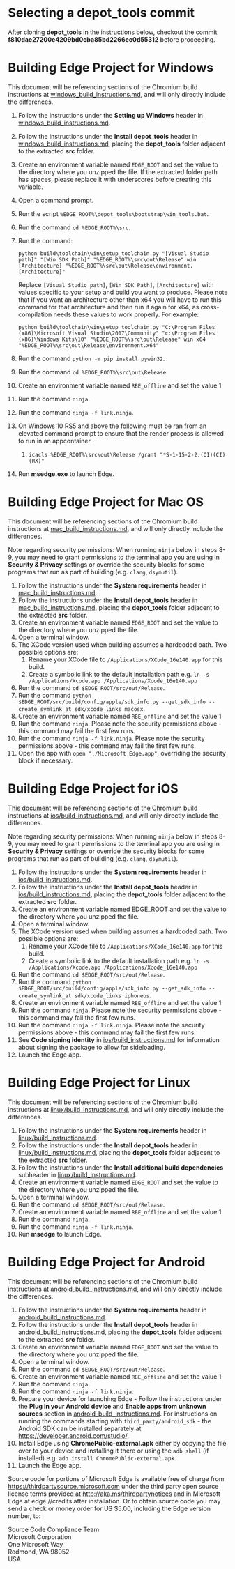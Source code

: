 ﻿# Selecting a depot_tools commit


After cloning **depot_tools** in the instructions below, checkout the commit
**f810dae27200e4209bd0cba85bd2266ec0d55312** before proceeding.


# Building Edge Project for Windows


This document will be referencing sections of the Chromium build instructions at
[windows_build_instructions.md](windows_build_instructions.md), and will only directly include the differences.

1.  Follow the instructions under the **Setting up Windows** header in
    [windows_build_instructions.md](windows_build_instructions.md).
2.  Follow the instructions under the **Install depot_tools** header in
    [windows_build_instructions.md](windows_build_instructions.md), placing the **depot_tools** folder adjacent to the
    extracted **src** folder.
3.  Create an environment variable named `EDGE_ROOT` and set the value to the directory where you unzipped the file.
    If the extracted folder path has spaces, please replace it with underscores before creating this variable.
4.  Open a command prompt.
5.  Run the script `%EDGE_ROOT%\depot_tools\bootstrap\win_tools.bat`.
6.  Run the command `cd %EDGE_ROOT%\src`.
7.  Run the command:

    ```
    python build\toolchain\win\setup_toolchain.py "[Visual Studio path]" "[Win SDK Path]" "%EDGE_ROOT%\src\out\Release" win [Architecture] "%EDGE_ROOT%\src\out\Release\environment.[Architecture]"
    ```

    Replace `[Visual Studio path]`, `[Win SDK Path]`, `[Architecture]` with values specific to your setup and build you
    want to produce. Please note that if you want an architecture other than x64 you will have to run this command for
    that architecture and then run it again for x64, as cross-compilation needs these values to work properly. For
    example:

    ```
    python build\toolchain\win\setup_toolchain.py "C:\Program Files (x86)\Microsoft Visual Studio\2017\Community" "c:\Program Files (x86)\Windows Kits\10" "%EDGE_ROOT%\src\out\Release" win x64 "%EDGE_ROOT%\src\out\Release\environment.x64"
    ```

8.  Run the command `python -m pip install pywin32`.
9.  Run the command `cd %EDGE_ROOT%\src\out\Release`.
10. Create an environment variable named `RBE_offline` and set the value 1
11. Run the command `ninja`.
12. Run the command `ninja -f link.ninja`.
13. On Windows 10 RS5 and above the following must be ran from an elevated command prompt to ensure that the render process is allowed to run in an appcontainer.
    1. `icacls %EDGE_ROOT%\src\out\Release /grant "*S-1-15-2-2:(OI)(CI)(RX)"`
14. Run **msedge.exe** to launch Edge.


# Building Edge Project for Mac OS


This document will be referencing sections of the Chromium build instructions at
[mac_build_instructions.md](mac_build_instructions.md), and will only directly include the differences.

Note regarding security permissions: When running `ninja` below in steps 8-9, you may need to grant permissions to
the terminal app you are using in **Security & Privacy** settings or override the security blocks for some programs
that run as part of building (e.g. `clang`, `dsymutil`).

1.  Follow the instructions under the **System requirements** header in
    [mac_build_instructions.md](mac_build_instructions.md).
2.  Follow the instructions under the **Install depot_tools** header in
    [mac_build_instructions.md](mac_build_instructions.md), placing the **depot_tools** folder adjacent to the
    extracted **src** folder.
3.  Create an environment variable named `EDGE_ROOT` and set the value to the directory where you unzipped the file.
4.  Open a terminal window.
5.  The XCode version used when building assumes a hardcoded path. Two possible options are:
    1. Rename your XCode file to `/Applications/XCode_16e140.app` for this build.
    2. Create a symbolic link to the default installation path e.g.
    `ln -s /Applications/Xcode.app /Applications/Xcode_16e140.app`
6.  Run the command `cd $EDGE_ROOT/src/out/Release`.
7.  Run the command `python $EDGE_ROOT/src/build/config/apple/sdk_info.py --get_sdk_info --create_symlink_at sdk/xcode_links macosx`.
8. Create an environment variable named `RBE_offline` and set the value 1
9.  Run the command `ninja`. Please note the security permissions above - this command may fail the first few runs.
10.  Run the command `ninja -f link.ninja`. Please note the security permissions above - this command may fail the first
    few runs.
11. Open the app with `open "./Microsoft Edge.app"`, overriding the security block if necessary.


# Building Edge Project for iOS


This document will be referencing sections of the Chromium build instructions at
[ios/build_instructions.md](ios/build_instructions.md), and will only directly include the differences.

Note regarding security permissions: When running `ninja` below in steps 8-9, you may need to grant permissions to
the terminal app you are using in **Security & Privacy** settings or override the security blocks for some programs
that run as part of building (e.g. `clang`, `dsymutil`).

1.  Follow the instructions under the **System requirements** header in
    [ios/build_instructions.md](ios/build_instructions.md).
2.  Follow the instructions under the **Install depot_tools** header in
    [ios/build_instructions.md](ios/build_instructions.md), placing the **depot_tools** folder adjacent to the extracted
    **src** folder.
3.  Create an environment variable named EDGE_ROOT and set the value to the directory where you unzipped the file.
4.  Open a terminal window.
5.  The XCode version used when building assumes a hardcoded path. Two possible options are:
    1. Rename your XCode file to `/Applications/XCode_16e140.app` for this build.
    2. Create a symbolic link to the default installation path e.g.
    `ln -s /Applications/Xcode.app /Applications/Xcode_16e140.app`
6.  Run the command `cd $EDGE_ROOT/src/out/Release`.
7.  Run the command `python $EDGE_ROOT/src/build/config/apple/sdk_info.py --get_sdk_info --create_symlink_at sdk/xcode_links iphoneos`.
8. Create an environment variable named `RBE_offline` and set the value 1
9.  Run the command `ninja`. Please note the security permissions above - this command may fail the first few runs.
10.  Run the command `ninja -f link.ninja`. Please note the security permissions above - this command may fail the first
    few runs.
11. See **Code signing identity** in [ios/build_instructions.md](ios/build_instructions.md) for information about
    signing the package to allow for sideloading.
12. Launch the Edge app.


# Building Edge Project for Linux


This document will be referencing sections of the Chromium build instructions at
[linux/build_instructions.md](linux/build_instructions.md), and will only directly include the differences.

1.  Follow the instructions under the **System requirements** header in
    [linux/build_instructions.md](linux/build_instructions.md).
2.  Follow the instructions under the **Install depot_tools** header in
    [linux/build_instructions.md](linux/build_instructions.md), placing the **depot_tools** folder adjacent to the
    extracted **src** folder.
3.  Follow the instructions under the **Install additional build dependencies** subheader in
    [linux/build_instructions.md](linux/build_instructions.md).
4.  Create an environment variable named `EDGE_ROOT` and set the value to the directory where you unzipped the file.
5.  Open a terminal window.
6.  Run the command `cd $EDGE_ROOT/src/out/Release`.
7. Create an environment variable named `RBE_offline` and set the value 1
8.  Run the command `ninja`.
9.  Run the command `ninja -f link.ninja`.
10.  Run **msedge** to launch Edge.


# Building Edge Project for Android


This document will be referencing sections of the Chromium build instructions at
[android_build_instructions.md](android_build_instructions.md), and will only directly include the differences.

1.  Follow the instructions under the **System requirements** header in
    [android_build_instructions.md](android_build_instructions.md).
2.  Follow the instructions under the **Install depot_tools** header in
    [android_build_instructions.md](android_build_instructions.md), placing the **depot_tools** folder adjacent to the
    extracted **src** folder.
3.  Create an environment variable named `EDGE_ROOT` and set the value to the directory where you unzipped the file.
4.  Open a terminal window.
5.  Run the command `cd $EDGE_ROOT/src/out/Release`.
6. Create an environment variable named `RBE_offline` and set the value 1
7.  Run the command `ninja`.
8.  Run the command `ninja -f link.ninja`.
9.  Prepare your device for launching Edge - Follow the instructions under the **Plug in your Android device** and
    **Enable apps from unknown sources** section in [android_build_instructions.md](android_build_instructions.md). For
    instructions on running the commands starting with `third_party/android_sdk` - the Android SDK can be installed
    separately at https://developer.android.com/studio/.
10.  Install Edge using **ChromePublic-external.apk** either by copying the file over to your device and installing it
    there or using the `adb shell` (if installed) e.g. `adb install ChromePublic-external.apk`.
11. Launch the Edge app.

Source code for portions of Microsoft Edge is available free of charge from https://thirdpartysource.microsoft.com
under the third party open source license terms provided at http://aka.ms/thirdpartynotices and in Microsoft Edge at
edge://credits after installation. Or to obtain source code you may send a check or money order for US $5.00, including
the Edge version number, to:

Source Code Compliance Team  
Microsoft Corporation  
One Microsoft Way  
Redmond, WA 98052  
USA
